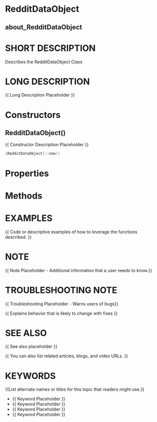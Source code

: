 # RedditDataObject
## about_RedditDataObject

# SHORT DESCRIPTION
Describes the RedditDataObject Class

# LONG DESCRIPTION
{{ Long Description Placeholder }}


# Constructors
## RedditDataObject()
{{ Constructor Description Placeholder }}

```powershell
[RedditDataObject]::new()
```


# Properties

# Methods

# EXAMPLES
{{ Code or descriptive examples of how to leverage the functions described. }}

# NOTE
{{ Note Placeholder - Additional information that a user needs to know.}}

# TROUBLESHOOTING NOTE
{{ Troubleshooting Placeholder - Warns users of bugs}}

{{ Explains behavior that is likely to change with fixes }}

# SEE ALSO
{{ See also placeholder }}

{{ You can also list related articles, blogs, and video URLs. }}

# KEYWORDS
{{List alternate names or titles for this topic that readers might use.}}

- {{ Keyword Placeholder }}
- {{ Keyword Placeholder }}
- {{ Keyword Placeholder }}
- {{ Keyword Placeholder }}    


